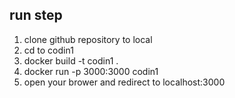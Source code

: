 ## run step
1. clone github repository to local
2. cd to codin1
3. docker build -t codin1 .
4. docker run -p 3000:3000 codin1
5. open your brower and redirect to localhost:3000


